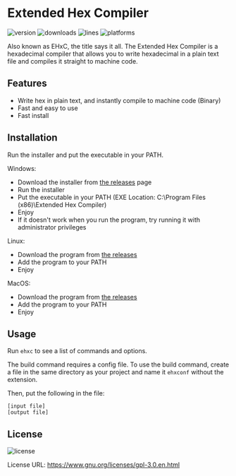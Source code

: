 # Extended Hex Compiler

![version](https://img.shields.io/badge/version-1.3.1-brightgreen) ![downloads](https://img.shields.io/github/downloads/enzon3/ehxc/total?color=lightgreen) ![lines](https://img.shields.io/tokei/lines/github/EnZon3/ehxc) ![platforms](https://img.shields.io/badge/platform-macos%20%7C%20linux%20%7C%20win64-lightgrey)

Also known as EHxC, the title says it all. The Extended Hex Compiler is a hexadecimal compiler that allows you to write hexadecimal in a plain text file and compiles it straight to machine code.

## Features

* Write hex in plain text, and instantly compile to machine code (Binary)
* Fast and easy to use
* Fast install

## Installation

Run the installer and put the executable in your PATH.

Windows:

* Download the installer from [the releases](https://github.com/EnZon3/EHxC/releases) page
* Run the installer
* Put the executable in your PATH (EXE Location: C:\Program Files (x86)\Extended Hex Compiler)
* Enjoy
* If it doesn't work when you run the program, try running it with administrator privileges

Linux:

* Download the program from [the releases](https://github.com/EnZon3/EHxC/releases)
* Add the program to your PATH
* Enjoy

MacOS:

* Download the program from [the releases](https://github.com/EnZon3/EHxC/releases)
* Add the program to your PATH
* Enjoy

## Usage

Run `ehxc` to see a list of commands and options.

The build command requires a config file. To use the build command, create a file in the same directory as your project and name it `ehxconf` without the extension.

Then, put the following in the file:

```
[input file]
[output file]
```

## License

![license](https://img.shields.io/github/license/EnZon3/ehxc)

License URL: https://www.gnu.org/licenses/gpl-3.0.en.html
